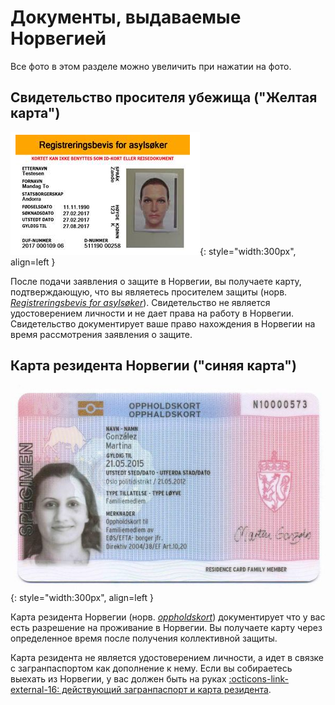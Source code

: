 # Документы, выдаваемые Норвегией

Все фото в этом разделе можно увеличить при нажатии на фото.

## __Свидетельство просителя убежища ("Желтая карта")__ 

![Image title](assets/asylsokerbevis.png){: style="width:300px", align=left } 

После подачи заявления о защите в Норвегии, вы получаете карту, подтверждающую, что вы являетесь просителем защиты (норв. [_Registreringsbevis for asylsøker_](https://www.udi.no/ord-og-begreper/asylsokerbevis/)). Свидетельство не является удостоверением личности и не дает права на работу в Норвегии. Свидетельство документирует ваше право нахождения в Норвегии на время рассмотрения заявления о защите.

## Карта резидента Норвегии ("синяя карта")

![Image title](assets/oppholdskort.jpg){: style="width:300px", align=left } 

Карта резидента Норвегии (норв. [_oppholdskort_](https://www.udi.no/ord-og-begreper/oppholdskort/)) документирует что у вас есть разрешение на проживание в Норвегии. Вы получаете карту через определенное время после получения коллективной защиты.

Карта резидента не является удостоверением личности, а идет в связке с загранпаспортом как дополнение к нему. Если вы собираетесь выехать из Норвегии, у вас должен быть на руках
[:octicons-link-external-16: действующий загранпаспорт и карта резидента](https://www.udi.no/viktige-meldinger/har-du-planlagt-a-reise-til-utlandet/). 